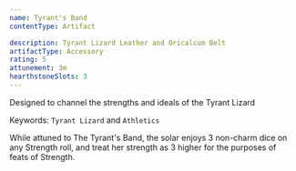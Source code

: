 ```yaml
---
name: Tyrant's Band
contentType: Artifact

description: Tyrant Lizard Leather and Oricalcum Belt
artifactType: Accessory
rating: 5
attunement: 3m
hearthstoneSlots: 3
---
```


Designed to channel the strengths and ideals of the Tyrant Lizard

Keywords: `Tyrant Lizard` and `Athletics`

<attunement></attunement>

While attuned to The Tyrant's Band, the solar enjoys 3 non-charm dice on any Strength roll, and treat her strength as 3 higher for the purposes of feats of Strength.
